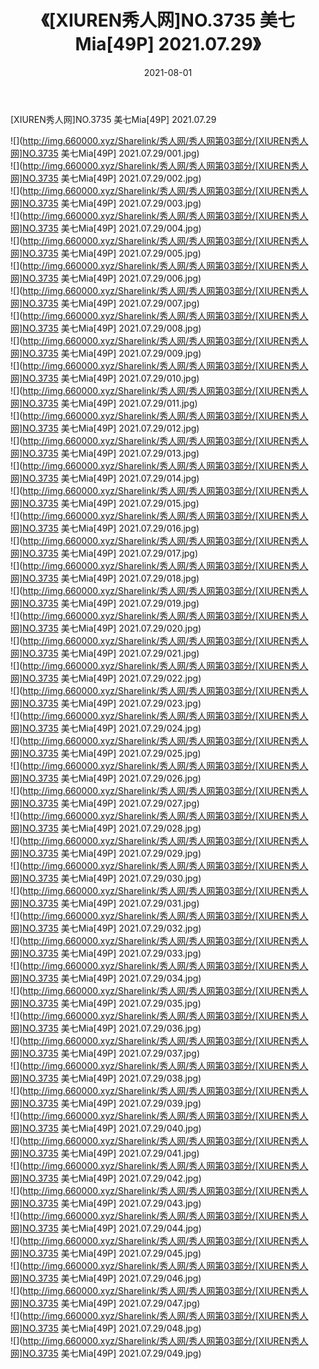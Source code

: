 ﻿---
layout: post
title:  《[XIUREN秀人网]NO.3735 美七Mia[49P] 2021.07.29》
date:   2021-08-01
img: http://img.660000.xyz/Sharelink/秀人网/秀人网第03部分/[XIUREN秀人网]NO.3735 美七Mia[49P] 2021.07.29/000.jpg
categories: [美女, 清纯, 唯美]
---

[XIUREN秀人网]NO.3735 美七Mia[49P] 2021.07.29

  ![](http://img.660000.xyz/Sharelink/秀人网/秀人网第03部分/[XIUREN秀人网]NO.3735 美七Mia[49P] 2021.07.29/001.jpg) <br> ![](http://img.660000.xyz/Sharelink/秀人网/秀人网第03部分/[XIUREN秀人网]NO.3735 美七Mia[49P] 2021.07.29/002.jpg) <br> ![](http://img.660000.xyz/Sharelink/秀人网/秀人网第03部分/[XIUREN秀人网]NO.3735 美七Mia[49P] 2021.07.29/003.jpg) <br> ![](http://img.660000.xyz/Sharelink/秀人网/秀人网第03部分/[XIUREN秀人网]NO.3735 美七Mia[49P] 2021.07.29/004.jpg) <br> ![](http://img.660000.xyz/Sharelink/秀人网/秀人网第03部分/[XIUREN秀人网]NO.3735 美七Mia[49P] 2021.07.29/005.jpg) <br> ![](http://img.660000.xyz/Sharelink/秀人网/秀人网第03部分/[XIUREN秀人网]NO.3735 美七Mia[49P] 2021.07.29/006.jpg) <br> ![](http://img.660000.xyz/Sharelink/秀人网/秀人网第03部分/[XIUREN秀人网]NO.3735 美七Mia[49P] 2021.07.29/007.jpg) <br> ![](http://img.660000.xyz/Sharelink/秀人网/秀人网第03部分/[XIUREN秀人网]NO.3735 美七Mia[49P] 2021.07.29/008.jpg) <br> ![](http://img.660000.xyz/Sharelink/秀人网/秀人网第03部分/[XIUREN秀人网]NO.3735 美七Mia[49P] 2021.07.29/009.jpg) <br> ![](http://img.660000.xyz/Sharelink/秀人网/秀人网第03部分/[XIUREN秀人网]NO.3735 美七Mia[49P] 2021.07.29/010.jpg) <br> ![](http://img.660000.xyz/Sharelink/秀人网/秀人网第03部分/[XIUREN秀人网]NO.3735 美七Mia[49P] 2021.07.29/011.jpg) <br> ![](http://img.660000.xyz/Sharelink/秀人网/秀人网第03部分/[XIUREN秀人网]NO.3735 美七Mia[49P] 2021.07.29/012.jpg) <br> ![](http://img.660000.xyz/Sharelink/秀人网/秀人网第03部分/[XIUREN秀人网]NO.3735 美七Mia[49P] 2021.07.29/013.jpg) <br> ![](http://img.660000.xyz/Sharelink/秀人网/秀人网第03部分/[XIUREN秀人网]NO.3735 美七Mia[49P] 2021.07.29/014.jpg) <br> ![](http://img.660000.xyz/Sharelink/秀人网/秀人网第03部分/[XIUREN秀人网]NO.3735 美七Mia[49P] 2021.07.29/015.jpg) <br> ![](http://img.660000.xyz/Sharelink/秀人网/秀人网第03部分/[XIUREN秀人网]NO.3735 美七Mia[49P] 2021.07.29/016.jpg) <br> ![](http://img.660000.xyz/Sharelink/秀人网/秀人网第03部分/[XIUREN秀人网]NO.3735 美七Mia[49P] 2021.07.29/017.jpg) <br> ![](http://img.660000.xyz/Sharelink/秀人网/秀人网第03部分/[XIUREN秀人网]NO.3735 美七Mia[49P] 2021.07.29/018.jpg) <br> ![](http://img.660000.xyz/Sharelink/秀人网/秀人网第03部分/[XIUREN秀人网]NO.3735 美七Mia[49P] 2021.07.29/019.jpg) <br> ![](http://img.660000.xyz/Sharelink/秀人网/秀人网第03部分/[XIUREN秀人网]NO.3735 美七Mia[49P] 2021.07.29/020.jpg) <br> ![](http://img.660000.xyz/Sharelink/秀人网/秀人网第03部分/[XIUREN秀人网]NO.3735 美七Mia[49P] 2021.07.29/021.jpg) <br> ![](http://img.660000.xyz/Sharelink/秀人网/秀人网第03部分/[XIUREN秀人网]NO.3735 美七Mia[49P] 2021.07.29/022.jpg) <br> ![](http://img.660000.xyz/Sharelink/秀人网/秀人网第03部分/[XIUREN秀人网]NO.3735 美七Mia[49P] 2021.07.29/023.jpg) <br> ![](http://img.660000.xyz/Sharelink/秀人网/秀人网第03部分/[XIUREN秀人网]NO.3735 美七Mia[49P] 2021.07.29/024.jpg) <br> ![](http://img.660000.xyz/Sharelink/秀人网/秀人网第03部分/[XIUREN秀人网]NO.3735 美七Mia[49P] 2021.07.29/025.jpg) <br> ![](http://img.660000.xyz/Sharelink/秀人网/秀人网第03部分/[XIUREN秀人网]NO.3735 美七Mia[49P] 2021.07.29/026.jpg) <br> ![](http://img.660000.xyz/Sharelink/秀人网/秀人网第03部分/[XIUREN秀人网]NO.3735 美七Mia[49P] 2021.07.29/027.jpg) <br> ![](http://img.660000.xyz/Sharelink/秀人网/秀人网第03部分/[XIUREN秀人网]NO.3735 美七Mia[49P] 2021.07.29/028.jpg) <br> ![](http://img.660000.xyz/Sharelink/秀人网/秀人网第03部分/[XIUREN秀人网]NO.3735 美七Mia[49P] 2021.07.29/029.jpg) <br> ![](http://img.660000.xyz/Sharelink/秀人网/秀人网第03部分/[XIUREN秀人网]NO.3735 美七Mia[49P] 2021.07.29/030.jpg) <br> ![](http://img.660000.xyz/Sharelink/秀人网/秀人网第03部分/[XIUREN秀人网]NO.3735 美七Mia[49P] 2021.07.29/031.jpg) <br> ![](http://img.660000.xyz/Sharelink/秀人网/秀人网第03部分/[XIUREN秀人网]NO.3735 美七Mia[49P] 2021.07.29/032.jpg) <br> ![](http://img.660000.xyz/Sharelink/秀人网/秀人网第03部分/[XIUREN秀人网]NO.3735 美七Mia[49P] 2021.07.29/033.jpg) <br> ![](http://img.660000.xyz/Sharelink/秀人网/秀人网第03部分/[XIUREN秀人网]NO.3735 美七Mia[49P] 2021.07.29/034.jpg) <br> ![](http://img.660000.xyz/Sharelink/秀人网/秀人网第03部分/[XIUREN秀人网]NO.3735 美七Mia[49P] 2021.07.29/035.jpg) <br> ![](http://img.660000.xyz/Sharelink/秀人网/秀人网第03部分/[XIUREN秀人网]NO.3735 美七Mia[49P] 2021.07.29/036.jpg) <br> ![](http://img.660000.xyz/Sharelink/秀人网/秀人网第03部分/[XIUREN秀人网]NO.3735 美七Mia[49P] 2021.07.29/037.jpg) <br> ![](http://img.660000.xyz/Sharelink/秀人网/秀人网第03部分/[XIUREN秀人网]NO.3735 美七Mia[49P] 2021.07.29/038.jpg) <br> ![](http://img.660000.xyz/Sharelink/秀人网/秀人网第03部分/[XIUREN秀人网]NO.3735 美七Mia[49P] 2021.07.29/039.jpg) <br> ![](http://img.660000.xyz/Sharelink/秀人网/秀人网第03部分/[XIUREN秀人网]NO.3735 美七Mia[49P] 2021.07.29/040.jpg) <br> ![](http://img.660000.xyz/Sharelink/秀人网/秀人网第03部分/[XIUREN秀人网]NO.3735 美七Mia[49P] 2021.07.29/041.jpg) <br> ![](http://img.660000.xyz/Sharelink/秀人网/秀人网第03部分/[XIUREN秀人网]NO.3735 美七Mia[49P] 2021.07.29/042.jpg) <br> ![](http://img.660000.xyz/Sharelink/秀人网/秀人网第03部分/[XIUREN秀人网]NO.3735 美七Mia[49P] 2021.07.29/043.jpg) <br> ![](http://img.660000.xyz/Sharelink/秀人网/秀人网第03部分/[XIUREN秀人网]NO.3735 美七Mia[49P] 2021.07.29/044.jpg) <br> ![](http://img.660000.xyz/Sharelink/秀人网/秀人网第03部分/[XIUREN秀人网]NO.3735 美七Mia[49P] 2021.07.29/045.jpg) <br> ![](http://img.660000.xyz/Sharelink/秀人网/秀人网第03部分/[XIUREN秀人网]NO.3735 美七Mia[49P] 2021.07.29/046.jpg) <br> ![](http://img.660000.xyz/Sharelink/秀人网/秀人网第03部分/[XIUREN秀人网]NO.3735 美七Mia[49P] 2021.07.29/047.jpg) <br> ![](http://img.660000.xyz/Sharelink/秀人网/秀人网第03部分/[XIUREN秀人网]NO.3735 美七Mia[49P] 2021.07.29/048.jpg) <br> ![](http://img.660000.xyz/Sharelink/秀人网/秀人网第03部分/[XIUREN秀人网]NO.3735 美七Mia[49P] 2021.07.29/049.jpg) <br>